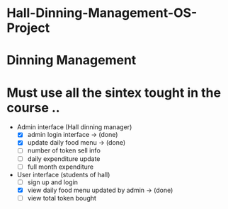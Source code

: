 # Hall-Dinning-Management-OS-Project

# Dinning Management 
# Must use all the sintex tought in the course ..

- Admin interface (Hall dinning manager)
    - [x]  admin login interface                 -> (done)
    - [x]  update daily food menu                -> (done)
    - [ ]  number of token sell info
    - [ ]  daily expenditure update
    - [ ]  full month expenditure
- User interface (students of hall)
    - [ ]  sign up and login
    - [x]  view daily food menu updated by admin -> (done)
    - [ ]  view total token bought
